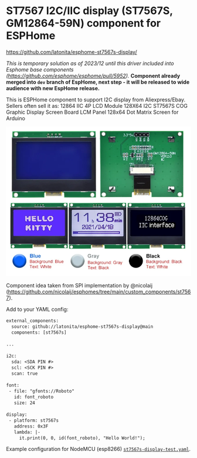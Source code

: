 # ST7567 I2C/IIC display (ST7567S, GM12864-59N) component for ESPHome
https://github.com/latonita/esphome-st7567s-display/

*This is temporary solution as of 2023/12 until this driver included into Esphome base components (https://github.com/esphome/esphome/pull/5952).*
**Component already merged into `dev` branch of EspHome, next step - it will be released to wide audience with new EspHome release.**


This is ESPHome component to support I2C display from Aliexpress/Ebay.
Sellers often sell it as: 12864 IIC 4P LCD Module 128X64 I2C ST7567S COG Graphic Display Screen Board LCM Panel 128x64 Dot Matrix Screen for Arduino

![Display itself](images/GM12864-59N.png)

Component idea taken from SPI implementation by @nicolaij (https://github.com/nicolaij/esphomes/tree/main/custom_components/st7567).

Add to your YAML config: 

```
external_components:
  source: github://latonita/esphome-st7567s-display@main
  components: [st7567s]

...

i2c:
  sda: <SDA PIN #>
  scl: <SCK PIN #>
  scan: true

font:
 - file: "gfonts://Roboto"
   id: font_roboto
   size: 24

display:
 - platform: st7567s
   address: 0x3F
   lambda: |-
     it.print(0, 0, id(font_roboto), "Hello World!");

```

Example configuration for NodeMCU (esp8266) [`st7567s-display-test.yaml`](st7567s-display-test.yaml).

